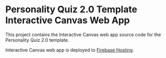 # Personality Quiz 2.0 Template Interactive Canvas Web App

This project contains the Interactive Canvas web app source code for the Personality Quiz 2.0 template.

Interactive Canvas web app is deployed to [Firebase Hosting](https://firebase.google.com/docs/hosting).
